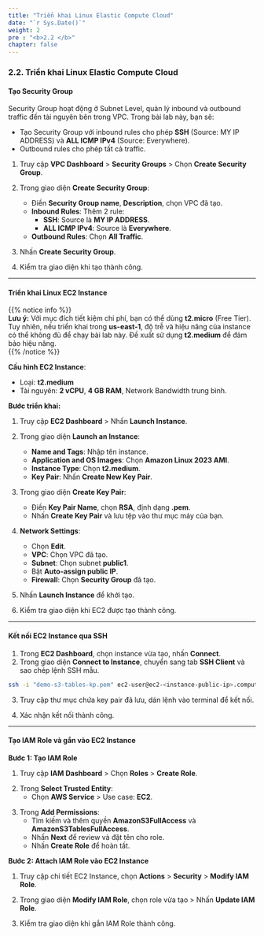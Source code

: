 ```yaml
---
title: "Triển khai Linux Elastic Compute Cloud"
date: "`r Sys.Date()`"
weight: 2
pre : "<b>2.2 </b>"
chapter: false
---
```


### 2.2. Triển khai Linux Elastic Compute Cloud  

#### Tạo Security Group  

Security Group hoạt động ở Subnet Level, quản lý inbound và outbound traffic đến tài nguyên bên trong VPC. Trong bài lab này, bạn sẽ:  
- Tạo Security Group với inbound rules cho phép **SSH** (Source: MY IP ADDRESS) và **ALL ICMP IPv4** (Source: Everywhere).  
- Outbound rules cho phép tất cả traffic.  

1. Truy cập **VPC Dashboard** > **Security Groups** > Chọn **Create Security Group**.  

<!-- Hình ảnh 1 -->  

2. Trong giao diện **Create Security Group**:  
   - Điền **Security Group name**, **Description**, chọn VPC đã tạo.  
   - **Inbound Rules**: Thêm 2 rule:  
     - **SSH**: Source là **MY IP ADDRESS**.  
     - **ALL ICMP IPv4**: Source là **Everywhere**.  
   - **Outbound Rules**: Chọn **All Traffic**.  

3. Nhấn **Create Security Group**.  

<!-- Hình ảnh 2, 3 -->  

4. Kiểm tra giao diện khi tạo thành công.  

<!-- Hình ảnh 4 -->  

---

#### Triển khai Linux EC2 Instance  

{{% notice info %}}  
**Lưu ý:** Với mục đích tiết kiệm chi phí, bạn có thể dùng **t2.micro** (Free Tier). Tuy nhiên, nếu triển khai trong **us-east-1**, độ trễ và hiệu năng của instance có thể không đủ để chạy bài lab này. Đề xuất sử dụng **t2.medium** để đảm bảo hiệu năng.  
{{% /notice %}}  

**Cấu hình EC2 Instance**:  
- Loại: **t2.medium**  
- Tài nguyên: **2 vCPU**, **4 GB RAM**, Network Bandwidth trung bình.  

**Bước triển khai:**  

1. Truy cập **EC2 Dashboard** > Nhấn **Launch Instance**.  

<!-- Hình ảnh 5 -->  

2. Trong giao diện **Launch an Instance**:  
   - **Name and Tags**: Nhập tên instance.  
   - **Application and OS Images**: Chọn **Amazon Linux 2023 AMI**.  
   - **Instance Type**: Chọn **t2.medium**.  
   - **Key Pair**: Nhấn **Create New Key Pair**.  

3. Trong giao diện **Create Key Pair**:  
   - Điền **Key Pair Name**, chọn **RSA**, định dạng **.pem**.  
   - Nhấn **Create Key Pair** và lưu tệp vào thư mục máy của bạn.  

<!-- Hình ảnh 6 -->  

4. **Network Settings**:  
   - Chọn **Edit**.  
   - **VPC**: Chọn VPC đã tạo.  
   - **Subnet**: Chọn subnet **public1**.  
   - Bật **Auto-assign public IP**.  
   - **Firewall**: Chọn **Security Group** đã tạo.  

5. Nhấn **Launch Instance** để khởi tạo.  

<!-- Hình ảnh 7 -->  

6. Kiểm tra giao diện khi EC2 được tạo thành công.  

<!-- Hình ảnh 8 -->  

---

#### Kết nối EC2 Instance qua SSH  

1. Trong **EC2 Dashboard**, chọn instance vừa tạo, nhấn **Connect**.  
2. Trong giao diện **Connect to Instance**, chuyển sang tab **SSH Client** và sao chép lệnh SSH mẫu.  

```bash  
ssh -i "demo-s3-tables-kp.pem" ec2-user@ec2-<instance-public-ip>.compute-<region>.amazonaws.com  
```  

3. Truy cập thư mục chứa key pair đã lưu, dán lệnh vào terminal để kết nối.  

<!-- Hình ảnh 9, 10 -->  

4. Xác nhận kết nối thành công.  

<!-- Hình ảnh 11 -->  

---

#### Tạo IAM Role và gắn vào EC2 Instance  

**Bước 1: Tạo IAM Role**  
1. Truy cập **IAM Dashboard** > Chọn **Roles** > **Create Role**.  

<!-- Hình ảnh 12 -->  

2. Trong **Select Trusted Entity**:  
   - Chọn **AWS Service** > Use case: **EC2**.  

<!-- Hình ảnh 13 -->  

3. Trong **Add Permissions**:  
   - Tìm kiếm và thêm quyền **AmazonS3FullAccess** và **AmazonS3TablesFullAccess**.  
   - Nhấn **Next** để review và đặt tên cho role.  
   - Nhấn **Create Role** để hoàn tất.  

<!-- Hình ảnh 14, 15 -->  

**Bước 2: Attach IAM Role vào EC2 Instance**  
1. Truy cập chi tiết EC2 Instance, chọn **Actions** > **Security** > **Modify IAM Role**.  

<!-- Hình ảnh 16 -->  

2. Trong giao diện **Modify IAM Role**, chọn role vừa tạo > Nhấn **Update IAM Role**.  

<!-- Hình ảnh 17 -->  

3. Kiểm tra giao diện khi gắn IAM Role thành công.  

